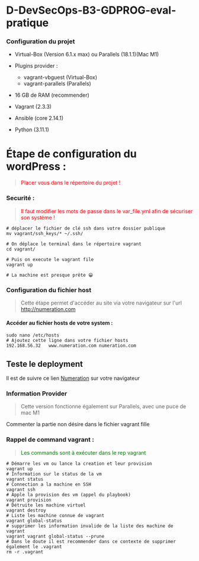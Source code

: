 # D-DevSecOps-B3-GDPROG-eval-pratique

### Configuration du projet
- Virtual-Box (Version 6.1.x max) ou Parallels (18.1.1)(Mac M1)
  
- Plugins provider :
    - vagrant-vbguest (Virtual-Box)
    - vagrant-parallels (Parallels)

- 16 GB de RAM (recommender)
- Vagrant (2.3.3)
- Ansible (core 2.14.1)
- Python (3.11.1)

# Étape de configuration du wordPress :
> <span style="color:red"> Placer vous dans le répertoire du projet !</span>
### Securité :
> <span style="color:red"> Il faut modifier les mots de passe dans le var_file.yml afin de sécuriser son système !</span>

```shell
# déplacer le fichier de clé ssh dans votre dossier publique
mv vagrant/ssh_keys/* ~/.ssh/

# On déplace le terminal dans le répertoire vagrant
cd vagrant/

# Puis on execute le vagrant file
vagrant up

# La machine est presque prête 😁
```
### Configuration du fichier host
> Cette étape permet d'accéder au site via votre navigateur sur l'url http://numeration.com

#### Accéder au fichier hosts de votre system :
```shell
sudo nano /etc/hosts
# Ajoutez cette ligne dans votre fichier hosts
192.168.56.32   www.numeration.com numeration.com
```

## Teste le deployment
Il est de suivre ce lien [Numeration](http://numeration.com) sur votre navigateur



### Information Provider
> Cette version fonctionne également sur Parallels, avec une puce de mac M1

Commenter la partie non désire dans le fichier vagrant fille

### Rappel de command vagrant : 
><span style=color:green>Les commands sont à exécuter dans le rep vagrant</span>

````shell
# Démarre les vm ou lance la creation et leur provision
vagrant up
# Information sur le status de la vm
vagrant status 
# Connection a la machine en SSH
vagrant ssh
# Apple la provision des vm (appel du playbook)
vagrant provision 
# Détruite les machine virtuel
vagrant destroy 
# Liste les machine connue de vagrant
vagrant global-status 
# supprimer les information invalide de la liste des machine de vagrant
vagrant vagrant global-status --prune
# Dans le doute il est recommender dans ce contexte de supprimer également le .vagrant
rm -r .vagrant
````
